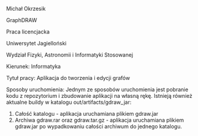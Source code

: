 Michał Okrzesik

GraphDRAW

Praca licencjacka

Uniwersytet Jagielloński

Wydział Fizyki, Astronomii i Informatyki Stosowanej

Kierunek: Informatyka

Tytuł pracy: Aplikacja do tworzenia i edycji grafów

Sposoby uruchomienia:
Jednym ze sposobów uruchomienia jest pobranie kodu z repozytorium i zbudowanie aplikacji na własną rękę.
Istnieją również aktualne buildy w katalogu out/artifacts/gdraw_jar:
1. Całość katalogu - aplikacja uruchamiana plikiem gdraw.jar
2. Archiwa gdraw.rar oraz gdraw.tar.gz - aplikacja uruchamiana plikiem gdraw.jar po wypadkowaniu całości archiwum do jednego katalogu.
